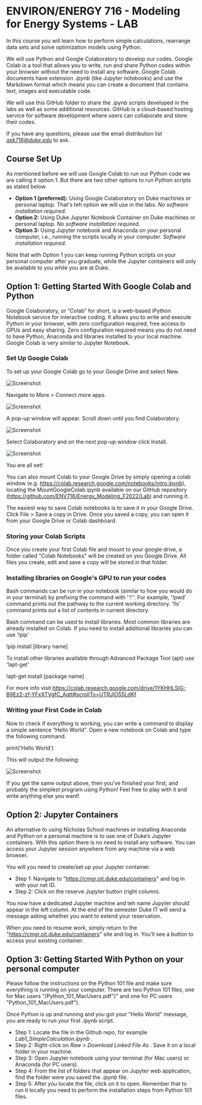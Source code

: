 ---
---


# ENVIRON/ENERGY 716 - Modeling for Energy Systems - LAB

In this course you will learn how to perform simple calculations, rearrange data sets and solve optimization models using Python.

We will use Python and Google Colaboratory to develop our codes. Google Colab is a tool that allows you to write, run and share Python codes within your browser without the need to install any software. Google Colab documents have extension *.ipynb* (like Jupyter notebooks) and use the Markdown format which means you can create a document that contains text, images and executable code.

We will use this GitHub folder to share the *.ipynb* scripts developed in the labs as well as some additional resources. GitHub is a cloud-based hosting service for software development where users can collaborate and store their codes.

If you have any questions, please use the email distribution list *ask716@duke.edu* to ask. <br>

## Course Set Up

As mentioned before we will use Google Colab to run our Python code we are calling it option 1. But there are two other options to run Python scripts as stated below.

* **Option 1 (preferred):** Using Google Colaboratory on Duke machines or personal laptop. That's teh option we will use in the labs. *No software installation required.* <br>
* **Option 2:** Using Duke Jupyter Notebook Container on Duke machines or personal laptop. *No software installation required.*  <br>
* **Option 3:** Using Jupyter notebook and Anaconda on your personal computer, i.e., running the scripts locally in your computer. *Software installation required.* <br>

Note that with Option 1 you can keep running Python scripts on your personal computer after you graduate, while the Jupyter containers will only be available to you while you are at Duke.

## Option 1: Getting Started With Google Colab and Python

Google Colaboratory, or “Colab” for short, is a web-based iPython Notebook service for interactive coding. It allows you to write and execute Python in your browser, with zero configuration required, free access to GPUs and easy sharing. Zero configuration required means you do not need to have Python, Anaconda and libraries installed to your local machine. Google Colab is very similar to Jupyter Notebook.

### Set Up Google Colab

To set up your Google Colab go to your Google Drive and select New.

![Screenshot](/Lab/_Images/Picture1.png)

Navigate to More > Connect more apps.

![Screenshot](/Lab/_Images/Picture2.png)

A pop-up window will appear. Scroll down until you find Colaboratory.

![Screenshot](/Lab/_Images/Picture3.png)

Select Colaboratory and on the next pop-up window click Install.

![Screenshot](/Lab/_Images/Picture4.png)

You are all set!

You can also mount Colab to your Google Drive by simply opening a colab window (e.g. https://colab.research.google.com/notebooks/intro.ipynb), locating the MountGoogleColab.ipynb available on our GitHub repository (https://github.com/ENV716/Energy_Modeling_F2022/Lab) and running it.

The easiest way to save Colab notebooks is to save it in your Google Drive. Click File > Save a copy in Drive. Once you saved a copy, you can open it from your Google Drive or Colab dashboard.

### Storing your Colab Scripts

Once you create your first Colab file and mount to your google drive, a folder called "Colab Notebooks" will be created on you Google Drive. All files you create, edit and save a copy will be stored in that folder.

### Installing libraries on Google's GPU to run your codes

Bash commands can be run in your notebook (similar to how you would do in your terminal) by prefixing the command with ''!''. For example, '!pwd' command prints out the pathway to the current working directory. '!ls' command prints out a list of contents in current directory.

Bash command can be used to install libraries. Most common libraries are already installed on Colab. If you need to install additional libraries you can use ‘!pip’

!pip install [library name]

To install other libraries available through Advanced Package Tool (apt) use ‘!apt-get’

!apt-get install [package name]

For more info visit
https://colab.research.google.com/drive/1YKHHLSlG-B9Ez2-zf-YFxXTVgfC_Aqtt#scrollTo=UTRJlO55LdKf

### Writing your First Code in Colab

Now to check if everything is working, you can write a command to display a simple sentence “Hello World”. Open a new notebook on Colab and type the following command.

print('Hello World')

This will output the following:

![Screenshot](/Lab/_Images/Picture5.png)

If you get the same output above, then you’ve finished your first, and probably the simplest program using Python! Feel free to play with it and write anything else you want!


## Option 2: Jupyter Containers

An alternative to using Nicholas School machines or installing Anaconda and Python on a personal machine is to use one of Duke’s Jupyter containers. With this option there is no need to install any software. You can access your Jupyter session anywhere from any machine via a web browser.

You will you need to create/set up your Jupyter container.

* Step 1: Navigate to "https://cmgr.oit.duke.edu/containers" and log in with your net ID.
* Step 2: Click on the reserve Jupyter button (right column).

You now have a dedicated Jupyter machine and teh name Jupyter should appear in the left column. At the end of the semester Duke IT will send a message asking whether you want to extend your reservation.

When you need to resume work, simply return to the "https://cmgr.oit.duke.edu/containers" site and log in. You’ll see a button to access your existing container.

## Option 3: Getting Started With Python on your personal computer

Please follow the instructions on the Python 101 file and make sure everything is running on your computer.
There are two Python 101 files, one for Mac users "/Python_101_MacUsers.pdf")" and one for PC users "Python_101_MacUsers.pdf").

Once Python is up and running and you got your "Hello World" message, you are ready to run your first .ipynb script.

* Step 1: Locate the file in the Github repo, for example <i> Lab1_SimpleCalculation.ipynb </i>. <br>
* Step 2: Right-click on <i> Raw > Download Linked File As </i>. Save it on a local folder in your machine. <br>
* Step 3: Open Jupyter notebook using your terminal (for Mac users) or Anaconda (for PC users). <br>
* Step 4: From the list of folders that appear on Jupyter web application, find the folder were you saved the <i> .ipynb </i> file. <br>
* Step 5: After you locate the file, click on it to open. Remember that to run it locally you need to perform the installation steps from Python 101 files. <br>

